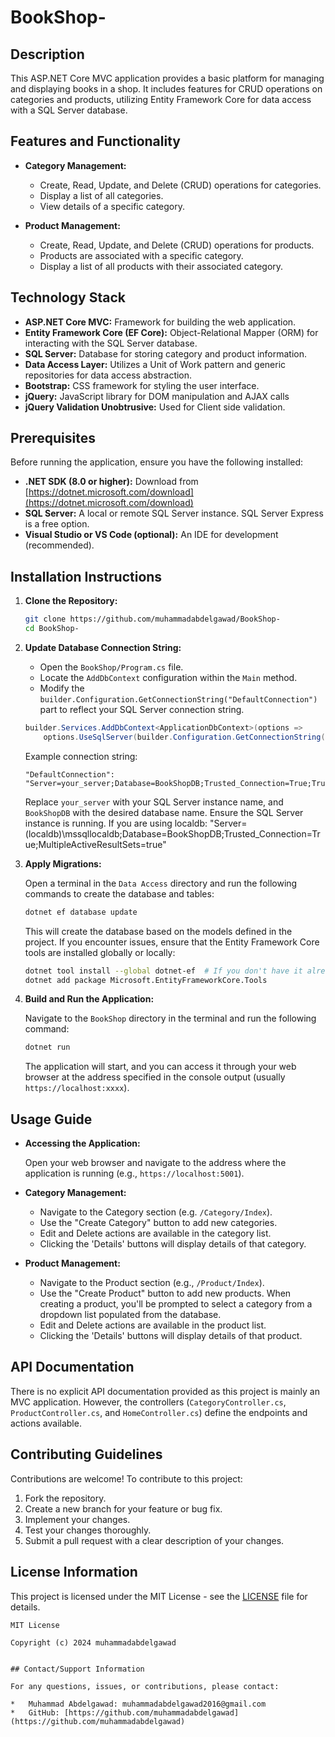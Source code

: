 # BookShop-

## Description

This ASP.NET Core MVC application provides a basic platform for managing and displaying books in a shop.  It includes features for CRUD operations on categories and products, utilizing Entity Framework Core for data access with a SQL Server database.

## Features and Functionality

*   **Category Management:**
    *   Create, Read, Update, and Delete (CRUD) operations for categories.
    *   Display a list of all categories.
    *   View details of a specific category.

*   **Product Management:**
    *   Create, Read, Update, and Delete (CRUD) operations for products.
    *   Products are associated with a specific category.
    *   Display a list of all products with their associated category.

## Technology Stack

*   **ASP.NET Core MVC:**  Framework for building the web application.
*   **Entity Framework Core (EF Core):** Object-Relational Mapper (ORM) for interacting with the SQL Server database.
*   **SQL Server:**  Database for storing category and product information.
*   **Data Access Layer:** Utilizes a Unit of Work pattern and generic repositories for data access abstraction.
*   **Bootstrap:** CSS framework for styling the user interface.
*   **jQuery:** JavaScript library for DOM manipulation and AJAX calls
*   **jQuery Validation Unobtrusive:** Used for Client side validation.

## Prerequisites

Before running the application, ensure you have the following installed:

*   **.NET SDK (8.0 or higher):**  Download from [https://dotnet.microsoft.com/download](https://dotnet.microsoft.com/download)
*   **SQL Server:**  A local or remote SQL Server instance.  SQL Server Express is a free option.
*   **Visual Studio or VS Code (optional):**  An IDE for development (recommended).

## Installation Instructions

1.  **Clone the Repository:**

    ```bash
    git clone https://github.com/muhammadabdelgawad/BookShop-
    cd BookShop-
    ```

2.  **Update Database Connection String:**

    *   Open the `BookShop/Program.cs` file.
    *   Locate the `AddDbContext` configuration within the `Main` method.
    *   Modify the `builder.Configuration.GetConnectionString("DefaultConnection")` part to reflect your SQL Server connection string.

    ```csharp
    builder.Services.AddDbContext<ApplicationDbContext>(options =>
        options.UseSqlServer(builder.Configuration.GetConnectionString("DefaultConnection")));
    ```

    Example connection string:

    ```
    "DefaultConnection": "Server=your_server;Database=BookShopDB;Trusted_Connection=True;TrustServerCertificate=True"
    ```

    Replace `your_server` with your SQL Server instance name, and `BookShopDB` with the desired database name.  Ensure the SQL Server instance is running. If you are using localdb:  "Server=(localdb)\mssqllocaldb;Database=BookShopDB;Trusted_Connection=True;MultipleActiveResultSets=true"

3.  **Apply Migrations:**

    Open a terminal in the `Data Access` directory and run the following commands to create the database and tables:

    ```bash
    dotnet ef database update
    ```

    This will create the database based on the models defined in the project. If you encounter issues, ensure that the Entity Framework Core tools are installed globally or locally:

    ```bash
    dotnet tool install --global dotnet-ef  # If you don't have it already
    dotnet add package Microsoft.EntityFrameworkCore.Tools
    ```

4.  **Build and Run the Application:**

    Navigate to the `BookShop` directory in the terminal and run the following command:

    ```bash
    dotnet run
    ```

    The application will start, and you can access it through your web browser at the address specified in the console output (usually `https://localhost:xxxx`).

## Usage Guide

*   **Accessing the Application:**

    Open your web browser and navigate to the address where the application is running (e.g., `https://localhost:5001`).

*   **Category Management:**

    *   Navigate to the Category section (e.g. `/Category/Index`).
    *   Use the "Create Category" button to add new categories.
    *   Edit and Delete actions are available in the category list.
    *   Clicking the 'Details' buttons will display details of that category.

*   **Product Management:**

    *   Navigate to the Product section (e.g., `/Product/Index`).
    *   Use the "Create Product" button to add new products. When creating a product, you'll be prompted to select a category from a dropdown list populated from the database.
    *   Edit and Delete actions are available in the product list.
    *   Clicking the 'Details' buttons will display details of that product.

## API Documentation

There is no explicit API documentation provided as this project is mainly an MVC application. However, the controllers (`CategoryController.cs`, `ProductController.cs`, and `HomeController.cs`) define the endpoints and actions available.

## Contributing Guidelines

Contributions are welcome! To contribute to this project:

1.  Fork the repository.
2.  Create a new branch for your feature or bug fix.
3.  Implement your changes.
4.  Test your changes thoroughly.
5.  Submit a pull request with a clear description of your changes.

## License Information

This project is licensed under the MIT License - see the [LICENSE](LICENSE) file for details.

```
MIT License

Copyright (c) 2024 muhammadabdelgawad


## Contact/Support Information

For any questions, issues, or contributions, please contact:

*   Muhammad Abdelgawad: muhammadabdelgawad2016@gmail.com
*   GitHub: [https://github.com/muhammadabdelgawad](https://github.com/muhammadabdelgawad)
